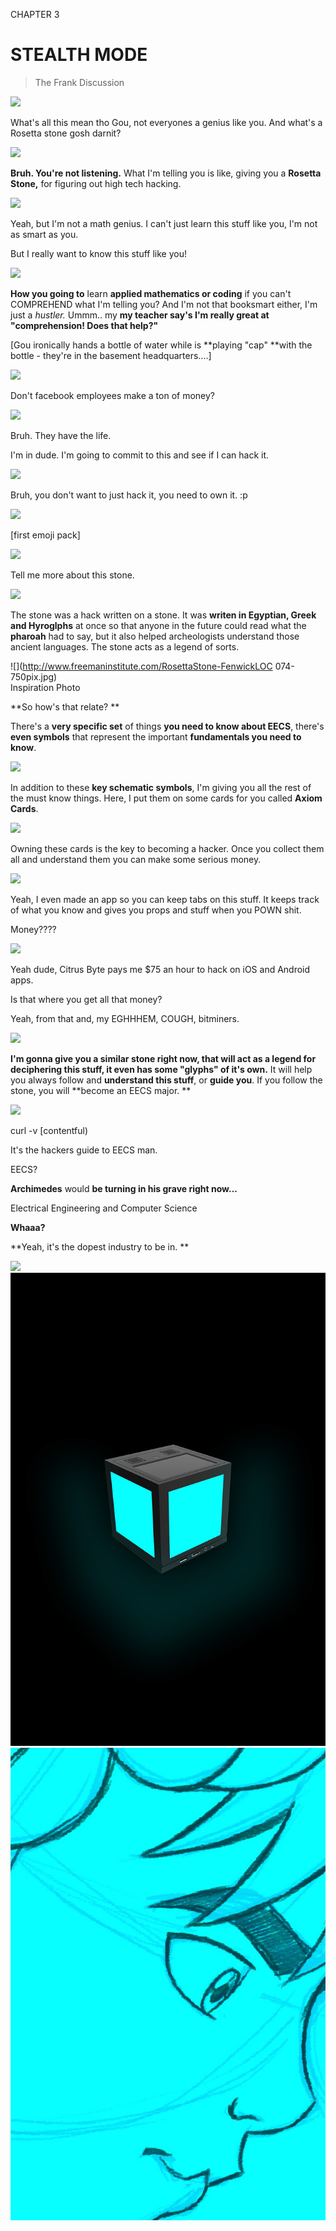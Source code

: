 CHAPTER 3

# STEALTH MODE

> The Frank Discussion

![](https://pbs.twimg.com/media/C4PAAqHUEAAD-JQ.jpg:large)

What's all this mean tho Gou, not everyones a genius like you. And what's a Rosetta stone gosh darnit?

![](https://pbs.twimg.com/media/DX-aG6oUMAAMQA-.jpg)

**Bruh. You're not listening.** What I'm telling you is like, giving you a **Rosetta Stone,** for figuring out high tech hacking.

![](http://etc.usf.edu/clipart/19400/19491/rosetta_ston_19491_lg.gif)

Yeah, but I'm not a math genius. I can't just learn this stuff like you, I'm not as smart as you.

But I really want to know this stuff like you!

![](https://pbs.twimg.com/media/DX-G3pSVQAEbaox.jpg)

**How you going to** learn **applied mathematics or coding** if you can't COMPREHEND what I'm telling you? And I'm not that booksmart either, I'm just a _hustler._ Ummm.. my **my teacher say's I'm really great at "comprehension! Does that help?"**

\[Gou ironically hands a bottle of water while is **playing "cap" **with the bottle - they're in the basement headquarters....\]

![](http://originsin.adaderana.lk/webgossip/wp-content/uploads/2016/07/cvr-35.jpg)

Don't facebook employees make a ton of money?

![](http://img.timeinc.net/time/photoessays/2006/inside_google/google/01.jpg)

Bruh. They have the life.

I'm in dude. I'm going to commit to this and see if I can hack it.

![](https://pbs.twimg.com/media/DX-S0gVVQAAPSgs.jpg)

Bruh, you don't want to just hack it, you need to own it. :p

![](https://pbs.twimg.com/media/C6qWq3vWsAE7mGs.jpg)

\[first emoji pack\]

![](https://pbs.twimg.com/media/DX-Uy_tV4AASkeC.jpg)

Tell me more about this stone.

![](https://pbs.twimg.com/media/DX-TKOyVwAIhxb4.jpg)

The stone was a hack written on a stone. It was **writen in Egyptian, Greek and Hyroglphs** at once so that anyone in the future could read what the **pharoah** had to say, but it also helped archeologists understand those ancient languages. The stone acts as a legend of sorts.

![](http://www.freemaninstitute.com/RosettaStone-FenwickLOC 074-750pix.jpg)  
Inspiration Photo

**So how's that relate? **

There's a **very specific set** of things **you need to know about EECS**, there's **even symbols** that represent the important **fundamentals you need to know**.

![](https://s-media-cache-ak0.pinimg.com/736x/00/6a/c1/006ac13bed80faac37ace6630c6d311a.jpg)

In addition to these **key schematic symbols**, I'm giving you all the rest of the must know things. Here, I put them on some cards for you called **Axiom Cards**.

![](http://res.cloudinary.com/dzryfxssm/image/upload/v1475871937/electro_magnetism_axiom_card_pyjnr5.png)

Owning these cards is the key to becoming a hacker. Once you collect them all and understand them you can make some serious money.

![](https://pbs.twimg.com/media/DX-VgvaU0AAn1Xl.jpg)

Yeah, I even made an app so you can keep tabs on this stuff. It keeps track of what you know and gives you props and stuff when you POWN shit.

Money????

![](https://d13yacurqjgara.cloudfront.net/users/104173/screenshots/2917335/gou5.jpg)

Yeah dude, Citrus Byte pays me $75 an hour to hack on iOS and Android apps.

Is that where you get all that money?

Yeah, from that and, my EGHHHEM, COUGH, bitminers.

![](http://res.cloudinary.com/dzryfxssm/image/upload/v1475878026/symbols_hlwrtf.jpg)

**I'm gonna give you a similar stone right now, that will act as a legend for deciphering this stuff, it even has some "glyphs" of it's own.** It will help you always follow and **understand this stuff**, or **guide you**. If you follow the stone, you will **become an EECS major. **

![](https://d13yacurqjgara.cloudfront.net/users/104173/screenshots/2917321/gou2.jpg)

curl -v \[contentful\)

It's the hackers guide to EECS man.

EECS?

**Archimedes** would **be turning in his grave right now...**

Electrical Engineering and Computer Science

**Whaaa?**

**Yeah, it's the dopest industry to be in. **

![](https://pbs.twimg.com/media/DX-WiUKU0AETzJT.jpg)![](/assets/node-5.jpg)![](/assets/node-6.jpg)

